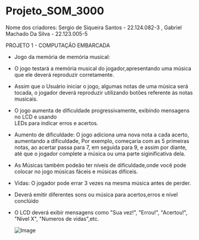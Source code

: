 # Projeto_SOM_3000
Nome dos criadores:
Sergio de Siqueira Santos - 22.124.082-3 ,
Gabriel Machado Da Silva  - 22.123.005-5

PROJETO 1 - COMPUTAÇÃO EMBARCADA
* Jogo da memória de memória musical:
  
* O jogo testará a memória musical do jogador,apresentando uma música que ele deverá
  reproduzir corretamente.
  
* Assim que o Usuário iniciar o jogo, algumas notas de uma música será tocada, o 
  jogador deverá reproduzir utilizando botões referente às notas musicais.

* O jogo aumenta de dificuldade progressivamente, exibindo mensagens no LCD e usando  
  LEDs para indicar erros e acertos.

* Aumento de dificuldade: O jogo adiciona uma nova nota a cada acerto, aumentando a dificuldade, Por exemplo, começaria com as 5 primeiras notas, ao acertar passa para 7, em seguida para 9, e assim por diante, até que o jogador complete a música ou uma parte siginificativa dela.

* As Músicas também podeão ter níveis de dificuldade,onde você pode colocar no jogo músicas fáceis e músicas difíceis.

* Vidas: O jogador pode errar 3 vezes na mesma música antes de perder.

* Deverá emitir diferentes sons ou música para acertos,erros e nível conclúido

* O LCD deverá exibir mensagens como "Sua vez!", "Errou!", "Acertou!", "Nível X",
  "Numeros de vidas",etc.


  ![Image](https://github.com/user-attachments/assets/8e120541-d24b-44f7-8e8c-c31b6cc794b6)
